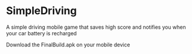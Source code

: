 # SimpleDriving
A simple driving mobile game that saves high score and notifies you when your car battery is recharged 

Download the FinalBuild.apk on your mobile device
